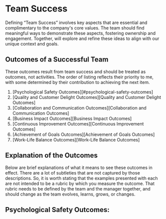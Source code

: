 # Team Success

Defining “Team Success” involves key aspects that are essential and complimentary to the company's core values. The team should find meaningful ways to demonstrate these aspects, fostering ownership and engagement. Together, will explore and refine these ideas to align with our unique context and goals.

## Outcomes of a Successful Team

These outcomes result from team success and should be treated as outcomes, not activities. The order of listing reflects their priority to me, with some determined by their contribution to achieving the next item.

1. [Psychological Safety Outcomes][#psychological-safety-outcomes]
2. [Quality and Customer Delight Outcomes][Quality and Customer Delight Outcomes]
3. [Collaboration and Communication Outcomes][Collaboration and Communication Outcomes]
4. [Business Impact Outcomes][Business Impact Outcomes]
5. [Continuous Improvement Outcomes][Continuous Improvement Outcomes]
6. [Achievement of Goals Outcomes][Achievement of Goals Outcomes]
7. [Work-Life Balance Outcomes][Work-Life Balance Outcomes]

## Explanation of the Outcomes

Below are brief explanations of what it means to see these outcomes in effect. There are a lot of subtleties that are not captured by those descriptions. So, it is worth stating that the examples presented with each are not intended to be a rubric by which you measure the outcome. That rubric needs to be defined by the team and the manager together, and should change as the team evolves, learns, grows, or changes.

## Psychological Safety Outcomes: